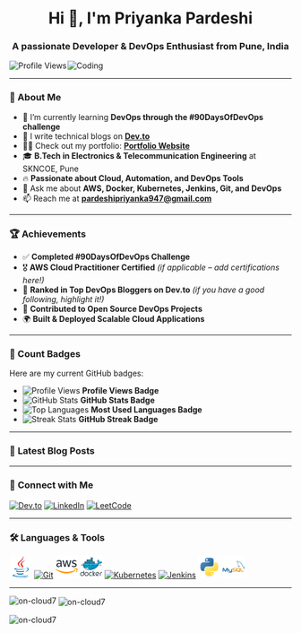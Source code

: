 <h1 align="center">Hi 👋, I'm Priyanka Pardeshi </h1>
<h3 align="center">A passionate Developer & DevOps Enthusiast from Pune, India</h3>
<img align="right" alt="Coding" width="400" src="https://user-images.githubusercontent.com/74038190/241765453-85cb9521-97c0-4a65-9358-7db8099fac7f.gif">

<p align="left"> <img src="https://komarev.com/ghpvc/?username=on-cloud7&label=Profile%20views&color=0e75b6&style=flat" alt="Profile Views" /> </p>

---

### 🚀 About Me  
- 🌱 I’m currently learning **DevOps through the #90DaysOfDevOps challenge**  
- 📝 I write technical blogs on **[Dev.to](https://dev.to/oncloud7)**  
- 👨‍💻 Check out my portfolio: **[Portfolio Website](https://snazzy-dodol-b2e7eb.netlify.app/)**  
- 🎓 **B.Tech in Electronics & Telecommunication Engineering** at SKNCOE, Pune  
- 🔥 **Passionate about Cloud, Automation, and DevOps Tools**  
- 💬 Ask me about **AWS, Docker, Kubernetes, Jenkins, Git, and DevOps**  
- 📫 Reach me at **pardeshipriyanka947@gmail.com**  

---

### 🏆 Achievements  
- ✅ **Completed #90DaysOfDevOps Challenge**  
- 🎖️ **AWS Cloud Practitioner Certified** *(if applicable – add certifications here!)*  
- 🚀 **Ranked in Top DevOps Bloggers on Dev.to** *(if you have a good following, highlight it!)*  
- 🏅 **Contributed to Open Source DevOps Projects**  
- 🌍 **Built & Deployed Scalable Cloud Applications**  

---

### 🏅 Count Badges  
Here are my current GitHub badges:  

- ![Profile Views](https://komarev.com/ghpvc/?username=on-cloud7&label=Profile%20views&color=0e75b6&style=flat) **Profile Views Badge**  
- ![GitHub Stats](https://github-readme-stats.vercel.app/api?username=on-cloud7&show_icons=true&locale=en) **GitHub Stats Badge**  
- ![Top Languages](https://github-readme-stats.vercel.app/api/top-langs?username=on-cloud7&show_icons=true&locale=en&layout=compact) **Most Used Languages Badge**  
- ![Streak Stats](https://github-readme-streak-stats.herokuapp.com/?user=on-cloud7) **GitHub Streak Badge**  

---

### 📌 **Latest Blog Posts**  
<!-- BLOG-POST-LIST:START -->
<!-- BLOG-POST-LIST:END -->

---

### 📡 **Connect with Me**  
<p align="left">
<a href="https://dev.to/oncloud7" target="_blank"><img align="center" src="https://raw.githubusercontent.com/rahuldkjain/github-profile-readme-generator/master/src/images/icons/Social/devto.svg" alt="Dev.to" height="30" width="40" /></a>
<a href="https://www.linkedin.com/in/priyanka-pardeshi-0a918023b/" target="_blank"><img align="center" src="https://raw.githubusercontent.com/rahuldkjain/github-profile-readme-generator/master/src/images/icons/Social/linked-in-alt.svg" alt="LinkedIn" height="30" width="40" /></a>
<a href="https://leetcode.com/on-cloud9/" target="_blank"><img align="center" src="https://raw.githubusercontent.com/rahuldkjain/github-profile-readme-generator/master/src/images/icons/Social/leet-code.svg" alt="LeetCode" height="30" width="40"/></a>
</p>

---

### 🛠 **Languages & Tools**  
<p align="left">
<a href="https://www.java.com" target="_blank"><img src="https://raw.githubusercontent.com/devicons/devicon/master/icons/java/java-original.svg" alt="Java" width="40" height="40"/></a>
<a href="https://git-scm.com/" target="_blank"><img src="https://www.vectorlogo.zone/logos/git-scm/git-scm-icon.svg" alt="Git" width="40" height="40"/></a>
<a href="https://aws.amazon.com" target="_blank"><img src="https://raw.githubusercontent.com/devicons/devicon/master/icons/amazonwebservices/amazonwebservices-original-wordmark.svg" alt="AWS" width="40" height="40"/></a>
<a href="https://www.docker.com/" target="_blank"><img src="https://raw.githubusercontent.com/devicons/devicon/master/icons/docker/docker-original-wordmark.svg" alt="Docker" width="40" height="40"/></a>
<a href="https://kubernetes.io" target="_blank"><img src="https://www.vectorlogo.zone/logos/kubernetes/kubernetes-icon.svg" alt="Kubernetes" width="40" height="40"/></a>
<a href="https://www.jenkins.io" target="_blank"><img src="https://www.vectorlogo.zone/logos/jenkins/jenkins-icon.svg" alt="Jenkins" width="40" height="40"/></a>
<a href="https://www.python.org" target="_blank"><img src="https://raw.githubusercontent.com/devicons/devicon/master/icons/python/python-original.svg" alt="Python" width="40" height="40"/></a>
<a href="https://www.mysql.com/" target="_blank"><img src="https://raw.githubusercontent.com/devicons/devicon/master/icons/mysql/mysql-original-wordmark.svg" alt="MySQL" width="40" height="40"/></a>
</p>

---

<p><img align="left" src="https://github-readme-stats.vercel.app/api/top-langs?username=on-cloud7&show_icons=true&locale=en&layout=compact" alt="on-cloud7" /></p>

<p>&nbsp;<img align="center" src="https://github-readme-stats.vercel.app/api?username=on-cloud7&show_icons=true&locale=en" alt="on-cloud7" /></p>

<p><img align="center" src="https://github-readme-streak-stats.herokuapp.com/?user=on-cloud7&" alt="on-cloud7" /></p>
